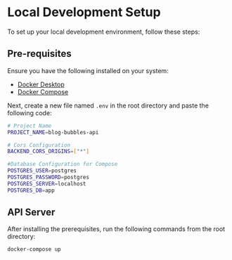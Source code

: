 # Local Development Setup

To set up your local development environment, follow these steps:


## Pre-requisites

Ensure you have the following installed on your system:

- [Docker Desktop](https://www.docker.com/products/docker-desktop/)
- [Docker Compose](https://formulae.brew.sh/formula/docker-compose)

Next, create a new file named `.env` in the root directory and paste the following code:

```sh
# Project Name
PROJECT_NAME=blog-bubbles-api

# Cors Configuration
BACKEND_CORS_ORIGINS=["*"]

#Database Configuration for Compose
POSTGRES_USER=postgres
POSTGRES_PASSWORD=postgres
POSTGRES_SERVER=localhost
POSTGRES_DB=app

```

## API Server

After installing the prerequisites, run the following commands from the root directory:

```sh
docker-compose up
```